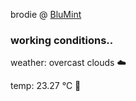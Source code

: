 brodie @ [BluMint](https://www.linkedin.com/company/blumint-io/)

<!--weather_start-->
### working conditions..

weather: overcast clouds ☁️

temp: 23.27 °C 🥶

<!--weather_end-->
